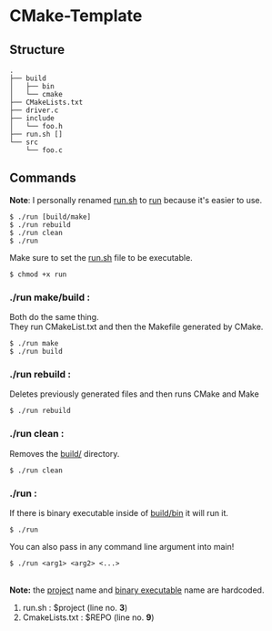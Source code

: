 # CMake-Template

## Structure
```console
.
├── build
│   ├── bin
│   └── cmake
├── CMakeLists.txt
├── driver.c
├── include
│   └── foo.h
├── run.sh []
└── src
    └── foo.c
```

## Commands
<b>Note</b>: I personally renamed <ins>run.sh</ins> to <ins>run</ins> because it's easier to use.
```console
$ ./run [build/make]
$ ./run rebuild
$ ./run clean
$ ./run
```
Make sure to set the <ins>run.sh</ins> file to be executable.
```console
$ chmod +x run
```

### ./run make/build :
Both do the same thing. 
<br>They run CMakeList.txt and then the Makefile generated by CMake.
```console 
$ ./run make
$ ./run build
```

### ./run rebuild :
Deletes previously generated files and then runs CMake and Make
```console
$ ./run rebuild
```

### ./run clean :
Removes the <ins>build/</ins> directory.
```console 
$ ./run clean
```

### ./run :
If there is binary executable inside of <ins>build/bin</ins> it will run it.
```console
$ ./run
```
You can also pass in any command line argument into main!
```console
$ ./run <arg1> <arg2> <...>
```

<br><b>Note:</b> the <ins>project</ins> name and <ins>binary executable</ins> name are hardcoded.
1. run.sh : $project (line no. <b>3</b>)
2. CmakeLists.txt : $REPO (line no. <b>9</b>)
